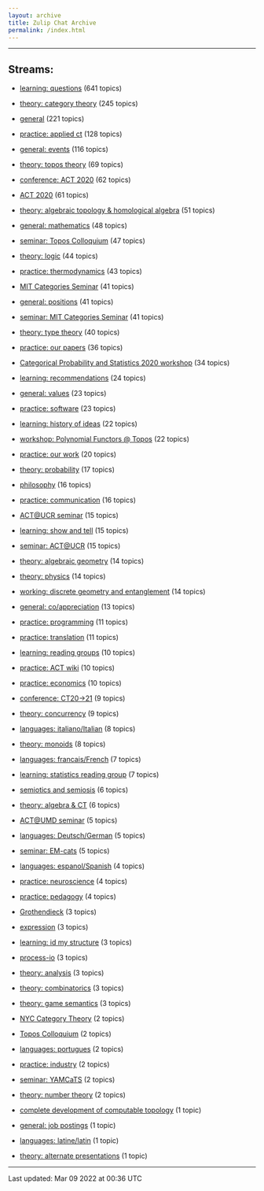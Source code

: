 ```yaml
---
layout: archive
title: Zulip Chat Archive
permalink: /index.html
---
```


---

## Streams:

* [learning: questions](stream/229199-learning:-questions/index.html) (641 topics)

* [theory: category theory](stream/229136-theory:-category-theory/index.html) (245 topics)

* [general](stream/229111-general/index.html) (221 topics)

* [practice: applied ct](stream/229156-practice:-applied-ct/index.html) (128 topics)

* [general: events](stream/229141-general:-events/index.html) (116 topics)

* [theory: topos theory](stream/230087-theory:-topos-theory/index.html) (69 topics)

* [conference: ACT 2020](stream/243068-conference:-ACT-2020/index.html) (62 topics)

* [ACT 2020](stream/243068-ACT-2020/index.html) (61 topics)

* [theory: algebraic topology & homological algebra](stream/241590-theory:-algebraic-topology-&-homological-algebra/index.html) (51 topics)

* [general: mathematics](stream/266967-general:-mathematics/index.html) (48 topics)

* [seminar: Topos Colloquium](stream/269484-seminar:-Topos-Colloquium/index.html) (47 topics)

* [theory: logic](stream/233104-theory:-logic/index.html) (44 topics)

* [practice: thermodynamics](stream/306433-practice:-thermodynamics/index.html) (43 topics)

* [MIT Categories Seminar](stream/229457-MIT-Categories-Seminar/index.html) (41 topics)

* [general: positions](stream/245502-general:-positions/index.html) (41 topics)

* [seminar: MIT Categories Seminar](stream/229457-seminar:-MIT-Categories-Seminar/index.html) (41 topics)

* [theory: type theory](stream/229952-theory:-type-theory/index.html) (40 topics)

* [practice: our papers](stream/258900-practice:-our-papers/index.html) (36 topics)

* [Categorical Probability and Statistics 2020 workshop](stream/238032-Categorical-Probability-and-Statistics-2020-workshop/index.html) (34 topics)

* [learning: recommendations](stream/232161-learning:-recommendations/index.html) (24 topics)

* [general: values](stream/241990-general:-values/index.html) (23 topics)

* [practice: software](stream/229125-practice:-software/index.html) (23 topics)

* [learning: history of ideas](stream/232163-learning:-history-of-ideas/index.html) (22 topics)

* [workshop: Polynomial Functors @ Topos](stream/282140-workshop:-Polynomial-Functors-@-Topos/index.html) (22 topics)

* [practice: our work](stream/274877-practice:-our-work/index.html) (20 topics)

* [theory: probability](stream/253118-theory:-probability/index.html) (17 topics)

* [philosophy](stream/229134-philosophy/index.html) (16 topics)

* [practice: communication](stream/233322-practice:-communication/index.html) (16 topics)

* [ACT@UCR seminar](stream/229966-ACT@UCR-seminar/index.html) (15 topics)

* [learning: show and tell](stream/232162-learning:-show-and-tell/index.html) (15 topics)

* [seminar: ACT@UCR](stream/229966-seminar:-ACT@UCR/index.html) (15 topics)

* [theory: algebraic geometry](stream/231112-theory:-algebraic-geometry/index.html) (14 topics)

* [theory: physics](stream/251538-theory:-physics/index.html) (14 topics)

* [working: discrete geometry and entanglement](stream/266854-working:-discrete-geometry-and-entanglement/index.html) (14 topics)

* [general: co/appreciation](stream/271602-general:-co/appreciation/index.html) (13 topics)

* [practice: programming](stream/229450-practice:-programming/index.html) (11 topics)

* [practice: translation](stream/260000-practice:-translation/index.html) (11 topics)

* [learning: reading groups](stream/232160-learning:-reading-groups/index.html) (10 topics)

* [practice: ACT wiki](stream/243548-practice:-ACT-wiki/index.html) (10 topics)

* [practice: economics](stream/231468-practice:-economics/index.html) (10 topics)

* [conference: CT20->21](stream/298844-conference:-CT20->21/index.html) (9 topics)

* [theory: concurrency](stream/235484-theory:-concurrency/index.html) (9 topics)

* [languages: italiano/Italian](stream/231111-languages:-italiano/Italian/index.html) (8 topics)

* [theory: monoids](stream/231815-theory:-monoids/index.html) (8 topics)

* [languages: francais/French](stream/231124-languages:-francais/French/index.html) (7 topics)

* [learning: statistics reading group](stream/245528-learning:-statistics-reading-group/index.html) (7 topics)

* [semiotics and semiosis](stream/229179-semiotics-and-semiosis/index.html) (6 topics)

* [theory: algebra & CT](stream/230123-theory:-algebra-&-CT/index.html) (6 topics)

* [ACT@UMD seminar](stream/229967-ACT@UMD-seminar/index.html) (5 topics)

* [languages: Deutsch/German](stream/231144-languages:-Deutsch/German/index.html) (5 topics)

* [seminar: EM-cats](stream/298571-seminar:-EM-cats/index.html) (5 topics)

* [languages: espanol/Spanish](stream/231120-languages:-espanol/Spanish/index.html) (4 topics)

* [practice: neuroscience](stream/233925-practice:-neuroscience/index.html) (4 topics)

* [practice: pedagogy](stream/295092-practice:-pedagogy/index.html) (4 topics)

* [Grothendieck](stream/307233-Grothendieck/index.html) (3 topics)

* [expression](stream/247180-expression/index.html) (3 topics)

* [learning: id my structure](stream/311521-learning:-id-my-structure/index.html) (3 topics)

* [process-io](stream/267137-process-io/index.html) (3 topics)

* [theory: analysis](stream/281848-theory:-analysis/index.html) (3 topics)

* [theory: combinatorics](stream/229794-theory:-combinatorics/index.html) (3 topics)

* [theory: game semantics](stream/233273-theory:-game-semantics/index.html) (3 topics)

* [NYC Category Theory](stream/237238-NYC-Category-Theory/index.html) (2 topics)

* [Topos Colloquium](stream/269484-Topos-Colloquium/index.html) (2 topics)

* [languages: portugues](stream/303660-languages:-portugues/index.html) (2 topics)

* [practice: industry](stream/229370-practice:-industry/index.html) (2 topics)

* [seminar: YAMCaTS](stream/275483-seminar:-YAMCaTS/index.html) (2 topics)

* [theory: number theory](stream/298864-theory:-number-theory/index.html) (2 topics)

* [complete development of computable topology](stream/299920-complete-development-of-computable-topology/index.html) (1 topic)

* [general: job postings](stream/231377-general:-job-postings/index.html) (1 topic)

* [languages: latine/latin](stream/255711-languages:-latine/latin/index.html) (1 topic)

* [theory: alternate presentations](stream/233122-theory:-alternate-presentations/index.html) (1 topic)

<hr><p>Last updated: Mar 09 2022 at 00:36 UTC</p>